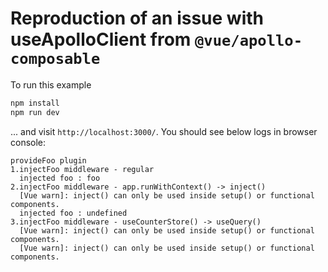 # Reproduction of an issue with useApolloClient from `@vue/apollo-composable`

To run this example
```bash
npm install
npm run dev
```

... and visit `http://localhost:3000/`.
You should see below logs in browser console:
```
provideFoo plugin
1.injectFoo middleware - regular
  injected foo : foo
2.injectFoo middleware - app.runWithContext() -> inject()
  [Vue warn]: inject() can only be used inside setup() or functional components.
  injected foo : undefined
3.injectFoo middleware - useCounterStore() -> useQuery()
  [Vue warn]: inject() can only be used inside setup() or functional components.
  [Vue warn]: inject() can only be used inside setup() or functional components.
```
